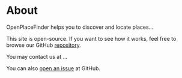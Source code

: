# About

OpenPlaceFinder helps you to discover and locate places...

This site is open-source. If you want to see how it works, feel free to browse our GitHub [repository](https://github.com/mriekkinen/openplacefinder).

You may contact us at ...

You can also [open an issue](https://github.com/mriekkinen/openplacefinder/issues) at GitHub.
